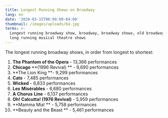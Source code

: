 ```yaml
---
title: Longest Running Shows on Broadway
lang: en
date: '2020-03-15T00:00:00-04:00'
thumbnail: /images/uploads/b4.jpg
terms: >-
  Longest running broadway show, broadway, broadway shows, old broadway shows,
  long running musical theatre shows
---
```

The longest running broadway shows, in order from longest to shortest:

1. **The Phantom of the Opera**   -  13,366 performances
2. **Chicago** **(1996 Revival) **  -   9,690 performances
3. **The Lion King   **-   9,299 performances
4. **Cats**   -   7,485 performances
5. **Wicked**   -   6,833 performances
6. **Les** **Misérables**   -   6,680 performances
7. **A Chorus** **Line**   -   6,137 performances
8. **Oh! Calcutta! (1976 Revival)**  -   5,959 performances
9. **Mamma Mia! **  -   5,758 performances
10. **Beauty and the Beast **  -   5,461 performances
